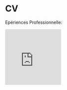 # CV
Epériences Professionnelle:

<iframe src="https://giphy.com/embed/9P94yLRR2R4LFNNXIg" width="180" height="180" frameBorder="0" class="giphy-embed" allowFullScreen>

<iframe src="https://giphy.com/embed/l2QDRdU3ZnXzlcg3S" width="480" height="179" frameBorder="45" class="giphy-embed" allowFullScreen>

</iframe><p><a href="https://giphy.com/gifs/benjaminbooker-believe-benjamin-booker-l2QDRdU3ZnXzlcg3S">

